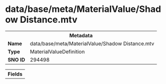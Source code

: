 <h1>data/base/meta/MaterialValue/Shadow Distance.mtv</h1><table><tr><th colspan="100%">Metadata</th></tr><tr><td><b>Name</b></td><td>data/base/meta/MaterialValue/Shadow Distance.mtv</td></tr><tr><td><b>Type</b></td><td>MaterialValueDefinition</td></tr><tr><td><b>SNO ID</b></td><td>294498</td></tr></table>

<table><tr><th colspan="100%">Fields</th></tr></table>

